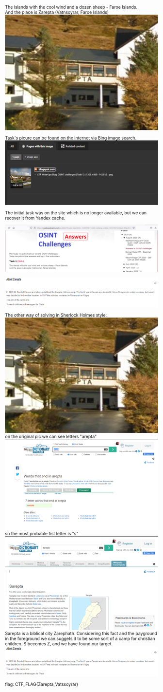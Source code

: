 The islands with the cool wind and a dozen sheep - Faroe Islands.  
And the place is Zarepta (Vatnsoyrar, Faroe Islands)
![](./images/1.png)

Task's picure can be found on the internet via Bing image search.
![](./images/2.png)


The initial task was on the site which is no longer available, but we can recover it from Yandex cache.

![](./images/3.png)

![](./images/4.png)


The other way of solving in Sherlock Holmes style:
![](./images/1.png)
on the original pic we can see letters "arepta"
![](./images/arepta.png)
so the most probable fist letter is "s"
![](./images/sarepta.png)
Sarepta is a biblical city Zarephath. Considering this fact and the payground in the foreground we can suggets it to be some sort of a camp for christian children. S becomes Z, and we have found our target.
![](./images/4.png)

flag: CTF_FLAG{Zarepta_Vatssoyrar}
